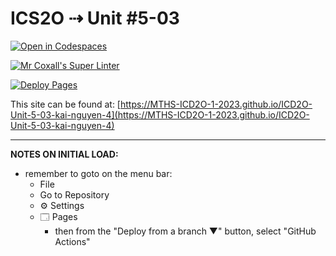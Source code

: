 # ICS2O ⇢ Unit #5-03

[![Open in Codespaces](https://classroom.github.com/assets/launch-codespace-7f7980b617ed060a017424585567c406b6ee15c891e84e1186181d67ecf80aa0.svg)](https://classroom.github.com/open-in-codespaces?assignment_repo_id=14884838)

[![Mr Coxall's Super Linter](https://github.com/MTHS-ICD2O-1-2023/ICD2O-Unit-5-03-kai-nguyen-4/workflows/Mr%20Coxall's%20Super%20Linter/badge.svg)](https://github.com/MTHS-ICD2O-1-2023/ICD2O-Unit-5-03-kai-nguyen-4/actions)

[![Deploy Pages](https://github.com/MTHS-ICD2O-1-2023/ICD2O-Unit-5-03-kai-nguyen-4/workflows/Deploy%20Pages/badge.svg)](https://github.com/MTHS-ICD2O-1-2023/ICD2O-Unit-5-03-kai-nguyen-4/actions)

This site can be found at: [https://MTHS-ICD2O-1-2023.github.io/ICD2O-Unit-5-03-kai-nguyen-4](https://MTHS-ICD2O-1-2023.github.io/ICD2O-Unit-5-03-kai-nguyen-4)

---

**NOTES ON INITIAL LOAD:**
- remember to goto on the menu bar:
  - File
  - Go to Repository
  - ⚙ Settings
  - 🗔 Pages
    - then from the "Deploy from a branch ▼" button, select "GitHub Actions"
